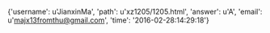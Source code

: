 {'username': u'JianxinMa', 'path': u'xz1205/1205.html', 'answer': u'A', 'email': u'majx13fromthu@gmail.com', 'time': '2016-02-28:14:29:18'}
